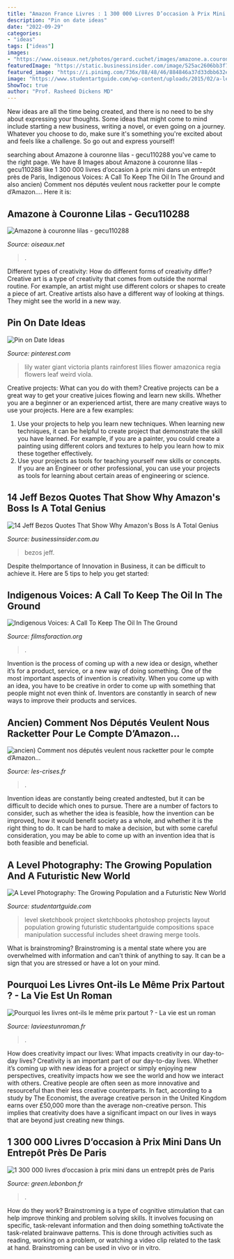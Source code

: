 ```yaml
---
title: "Amazon France Livres : 1 300 000 Livres D’occasion à Prix Mini Dans Un Entrepôt Près De Paris"
description: "Pin on date ideas"
date: "2022-09-29"
categories:
- "ideas"
tags: ["ideas"]
images:
- "https://www.oiseaux.net/photos/gerard.cuchet/images/amazone.a.couronne.lilas.gecu.1g.jpg"
featuredImage: "https://static.businessinsider.com/image/525ac2606bb3f7ab019233cd/image.jpg"
featured_image: "https://i.pinimg.com/736x/88/48/46/884846a37d33dbb632eb1c3805a2a219--weird-plants-rare-plants.jpg"
image: "https://www.studentartguide.com/wp-content/uploads/2015/02/a-level-photography-ideas_2.jpg"
ShowToc: true
author: "Prof. Rasheed Dickens MD"
---
```



New ideas are all the time being created, and there is no need to be shy about expressing your thoughts. Some ideas that might come to mind include starting a new business, writing a novel, or even going on a journey. Whatever you choose to do, make sure it's something you're excited about and feels like a challenge. So go out and express yourself!

	

		
searching about Amazone à couronne lilas - gecu110288 you've came to the right page. We have 8 Images about Amazone à couronne lilas - gecu110288 like 1 300 000 livres d’occasion à prix mini dans un entrepôt près de Paris, Indigenous Voices: A Call To Keep The Oil In The Ground and also ancien) Comment nos députés veulent nous racketter pour le compte d’Amazon…. Here it is:
		
    
## Amazone à Couronne Lilas - Gecu110288

<img loading=lazy src="https://www.oiseaux.net/photos/gerard.cuchet/images/amazone.a.couronne.lilas.gecu.1g.jpg" onerror="this.onerror=null;this.src='https://tse2.mm.bing.net/th?id=OIP.ufuuQm5OMesuQhb4TLKZAQHaJ4&amp;pid=15.1';" alt="Amazone à couronne lilas - gecu110288">

_Source: oiseaux.net_

>. 

	

Different types of creativity: How do different forms of creativity differ?
Creative art is a type of creativity that comes from outside the normal routine. For example, an artist might use different colors or shapes to create a piece of art. Creative artists also have a different way of looking at things. They might see the world in a new way.

    
## Pin On Date Ideas

<img loading=lazy src="https://i.pinimg.com/736x/88/48/46/884846a37d33dbb632eb1c3805a2a219--weird-plants-rare-plants.jpg" onerror="this.onerror=null;this.src='https://tse1.mm.bing.net/th?id=OIP.Id9HH-JQyISsOxMUSBcoNgHaEs&amp;pid=15.1';" alt="Pin on Date Ideas">

_Source: pinterest.com_

>lily water giant victoria plants rainforest lilies flower amazonica regia flowers leaf weird viola. 

	

Creative projects: What can you do with them?
Creative projects can be a great way to get your creative juices flowing and learn new skills. Whether you are a beginner or an experienced artist, there are many creative ways to use your projects. Here are a few examples: 
1. Use your projects to help you learn new techniques. When learning new techniques, it can be helpful to create project that demonstrate the skill you have learned. For example, if you are a painter, you could create a painting using different colors and textures to help you learn how to mix these together effectively. 
2. Use your projects as tools for teaching yourself new skills or concepts. If you are an Engineer or other professional, you can use your projects as tools for learning about certain areas of engineering or science.

    
## 14 Jeff Bezos Quotes That Show Why Amazon&#039;s Boss Is A Total Genius

<img loading=lazy src="https://static.businessinsider.com/image/525ac2606bb3f7ab019233cd/image.jpg" onerror="this.onerror=null;this.src='https://tse2.mm.bing.net/th?id=OIP.O5THZN-yOLA8mRyF-sIhsQHaFp&amp;pid=15.1';" alt="14 Jeff Bezos Quotes That Show Why Amazon&#039;s Boss Is A Total Genius">

_Source: businessinsider.com.au_

>bezos jeff. 

	

Despite theImportance of Innovation in Business, it can be difficult to achieve it. Here are 5 tips to help you get started: 

    
## Indigenous Voices: A Call To Keep The Oil In The Ground

<img loading=lazy src="https://www.filmsforaction.org/img/o/abe19b6d-9616-4eb8-9fcf-66c32f6fbb15.jpg" onerror="this.onerror=null;this.src='https://tse2.mm.bing.net/th?id=OIP.Jks6w-_3PlWFj9U61Ew3mgHaDt&amp;pid=15.1';" alt="Indigenous Voices: A Call To Keep The Oil In The Ground">

_Source: filmsforaction.org_

>. 

	

Invention is the process of coming up with a new idea or design, whether it’s for a product, service, or a new way of doing something. One of the most important aspects of invention is creativity. When you come up with an idea, you have to be creative in order to come up with something that people might not even think of. Inventors are constantly in search of new ways to improve their products and services.

    
## Ancien) Comment Nos Députés Veulent Nous Racketter Pour Le Compte D’Amazon…

<img loading=lazy src="https://www.les-crises.fr/wp-content/uploads/2013/10/74-evolution-pdm-lieux-achat.jpg" onerror="this.onerror=null;this.src='https://tse2.mm.bing.net/th?id=OIP.jkldUKXMxhqujLDsPgh1oQHaE-&amp;pid=15.1';" alt="ancien) Comment nos députés veulent nous racketter pour le compte d’Amazon…">

_Source: les-crises.fr_

>. 

	

Invention ideas are constantly being created andtested, but it can be difficult to decide which ones to pursue. There are a number of factors to consider, such as whether the idea is feasible, how the invention can be improved, how it would benefit society as a whole, and whether it is the right thing to do. It can be hard to make a decision, but with some careful consideration, you may be able to come up with an invention idea that is both feasible and beneficial.

    
## A Level Photography: The Growing Population And A Futuristic New World

<img loading=lazy src="https://www.studentartguide.com/wp-content/uploads/2015/02/a-level-photography-ideas_2.jpg" onerror="this.onerror=null;this.src='https://tse1.mm.bing.net/th?id=OIP.whPqDwBpL6lQFsrbd78P8wHaKa&amp;pid=15.1';" alt="A Level Photography: The Growing Population and a Futuristic New World">

_Source: studentartguide.com_

>level sketchbook project sketchbooks photoshop projects layout population growing futuristic studentartguide compositions space manipulation successful includes sheet drawing merge tools. 

	

What is brainstroming? Brainstroming is a mental state where you are overwhelmed with information and can't think of anything to say. It can be a sign that you are stressed or have a lot on your mind.

    
## Pourquoi Les Livres Ont-ils Le Même Prix Partout ? - La Vie Est Un Roman

<img loading=lazy src="https://lavieestunroman.fr/wp-content/uploads/2016/12/DSC_0090_2.jpg" onerror="this.onerror=null;this.src='https://tse2.mm.bing.net/th?id=OIP.Dl7TMhdmzxkzWhVNh_kDUwHaE9&amp;pid=15.1';" alt="Pourquoi les livres ont-ils le même prix partout ? - La vie est un roman">

_Source: lavieestunroman.fr_

>. 

	

How does creativity impact our lives: What impacts creativity in our day-to-day lives?
Creativity is an important part of our day-to-day lives. Whether it’s coming up with new ideas for a project or simply enjoying new perspectives, creativity impacts how we see the world and how we interact with others. Creative people are often seen as more innovative and resourceful than their less creative counterparts. In fact, according to a study by The Economist, the average creative person in the United Kingdom earns over £50,000 more than the average non-creative person. This implies that creativity does have a significant impact on our lives in ways that are beyond just creating new things.

    
## 1 300 000 Livres D’occasion à Prix Mini Dans Un Entrepôt Près De Paris

<img loading=lazy src="https://uploads.lebonbon.fr/source/2020/march/2004620/books_2_1200.jpg" onerror="this.onerror=null;this.src='https://tse1.mm.bing.net/th?id=OIP.RKRN3empHVafh7-_K21x3wHaEK&amp;pid=15.1';" alt="1 300 000 livres d’occasion à prix mini dans un entrepôt près de Paris">

_Source: green.lebonbon.fr_

>. 

	

How do they work?
Brainstroming is a type of cognitive stimulation that can help improve thinking and problem solving skills. It involves focusing on specific, task-relevant information and then doing something toActivate the task-related brainwave patterns. This is done through activities such as reading, working on a problem, or watching a video clip related to the task at hand. Brainstroming can be used in vivo or in vitro.

